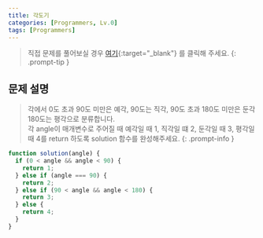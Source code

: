 ```yaml
---
title: 각도기
categories: [Programmers, Lv.0]
tags: [Programmers]
---
```


> 직접 문제를 풀어보실 경우 [여기](https://school.programmers.co.kr/learn/courses/30/lessons/120829){:target="\_blank"} 를 클릭해 주세요.
> {: .prompt-tip }

## 문제 설명

> 각에서 0도 초과 90도 미만은 예각, 90도는 직각, 90도 초과 180도 미만은 둔각 180도는 평각으로 분류합니다.<br>
> 각 angle이 매개변수로 주어질 때 예각일 때 1, 직각일 떄 2, 둔각일 때 3, 평각일 때 4를 return 하도록 solution 함수를 완성해주세요.
> {: .prompt-info }

```js
function solution(angle) {
  if (0 < angle && angle < 90) {
    return 1;
  } else if (angle === 90) {
    return 2;
  } else if (90 < angle && angle < 180) {
    return 3;
  } else {
    return 4;
  }
}
```
